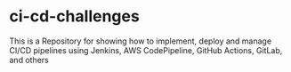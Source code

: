 # ci-cd-challenges
This is a Repository for showing how to implement, deploy and manage CI/CD pipelines using Jenkins, AWS CodePipeline, GitHub Actions, GitLab, and others
